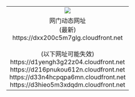 ﻿<table>
  <tr></tr>
  <tr><td colspan=2 align=center><img src="https://dxx200c5m7glg.cloudfront.net/Up/oGate.jpg" /></td></tr>
  <tr><td colspan=2 align=center>网门动态网址<br/>(最新)
<br>https://dxx200c5m7glg.cloudfront.net
<br/><br/>(以下网址可能失效)
<br>https://d1yengh3g22z04.cloudfront.net
<br>https://d216pnukou612n.cloudfront.net
<br>https://d33n4hcpqpa6mn.cloudfront.net
<br>https://d3hieo5m3xdqdm.cloudfront.net
    </td>
  </tr>
</table>
